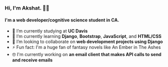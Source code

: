 ### Hi, I'm Akshat. ✌🏽


#### I'm a web developer/cognitive science student in CA.

- 🔭 I’m currently studying at **UC Davis**
- 🌱 I’m currently learning **Django**, **Bootstrap**, **JavaScript**, and **HTML/CSS**
- 👯 I’m looking to collaborate on **web development projects using Django**
- ⚡ Fun fact: I'm a huge fan of fantasy novels like An Ember in The Ashes
- 🤓 I'm currently working on **an email client that makes API calls to send and receive emails**
